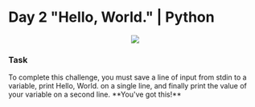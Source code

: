 # Day 2 "Hello, World." | Python

<p align="center">
  <img src="https://github.com/Kyuubang/example_readme/blob/master/HR-Logo-Main.png">
</p>

### Task
<p>
To complete this challenge, you must save a line of input from stdin to a variable, print Hello, World. on a single line, and finally print the value of your variable on a second line. **You've got this!**
</p>
